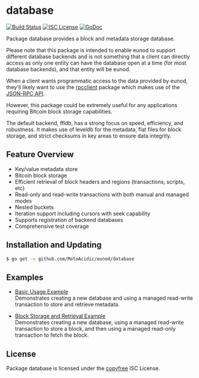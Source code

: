 database
========

[![Build Status](https://github.com/MotoAcidic/eunod/workflows/Build%20and%20Test/badge.svg)](https://github.com/MotoAcidic/eunod/actions)
[![ISC License](http://img.shields.io/badge/license-ISC-blue.svg)](http://copyfree.org)
[![GoDoc](https://img.shields.io/badge/godoc-reference-blue.svg)](https://pkg.go.dev/github.com/MotoAcidic/eunod/database)

Package database provides a block and metadata storage database.

Please note that this package is intended to enable eunod to support different
database backends and is not something that a client can directly access as only
one entity can have the database open at a time (for most database backends),
and that entity will be eunod.

When a client wants programmatic access to the data provided by eunod, they'll
likely want to use the [rpcclient](https://github.com/MotoAcidic/eunod/tree/master/rpcclient)
package which makes use of the [JSON-RPC API](https://github.com/MotoAcidic/eunod/tree/master/docs/json_rpc_api.md).

However, this package could be extremely useful for any applications requiring
Bitcoin block storage capabilities.

The default backend, ffldb, has a strong focus on speed, efficiency, and
robustness.  It makes use of leveldb for the metadata, flat files for block
storage, and strict checksums in key areas to ensure data integrity.

## Feature Overview

- Key/value metadata store
- Bitcoin block storage
- Efficient retrieval of block headers and regions (transactions, scripts, etc)
- Read-only and read-write transactions with both manual and managed modes
- Nested buckets
- Iteration support including cursors with seek capability
- Supports registration of backend databases
- Comprehensive test coverage

## Installation and Updating

```bash
$ go get -u github.com/MotoAcidic/eunod/database
```

## Examples

* [Basic Usage Example](https://pkg.go.dev/github.com/MotoAcidic/eunod/database#example-package--BasicUsage)  
  Demonstrates creating a new database and using a managed read-write
  transaction to store and retrieve metadata.

* [Block Storage and Retrieval Example](https://pkg.go.dev/github.com/MotoAcidic/eunod/database#example-package--BlockStorageAndRetrieval)  
  Demonstrates creating a new database, using a managed read-write transaction
  to store a block, and then using a managed read-only transaction to fetch the
  block.

## License

Package database is licensed under the [copyfree](http://copyfree.org) ISC
License.
